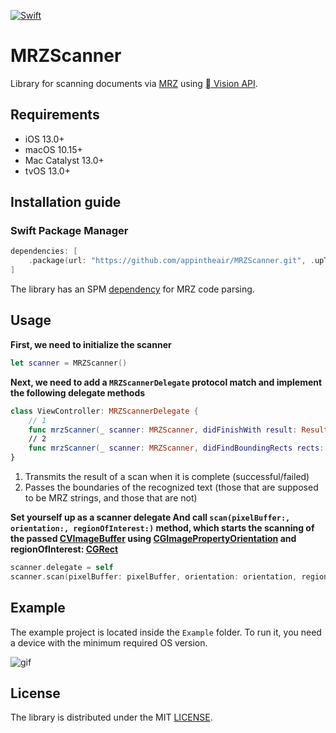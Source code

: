 [![Swift](https://github.com/appintheair/MRZScanner/actions/workflows/swift.yml/badge.svg)](https://github.com/appintheair/MRZScanner/actions/workflows/swift.yml)
# MRZScanner
Library for scanning documents via [MRZ](https://en.wikipedia.org/wiki/Machine-readable_passport) using [ Vision API](https://developer.apple.com/documentation/vision/vnrecognizetextrequest).

## Requirements
* iOS 13.0+
* macOS 10.15+
* Mac Catalyst 13.0+
* tvOS 13.0+

## Installation guide
### Swift Package Manager
```swift
dependencies: [
    .package(url: "https://github.com/appintheair/MRZScanner.git", .upToNextMajor(from: "0.0.1"))
]
```
The library has an SPM [dependency](https://github.com/appintheair/MRZParser) for MRZ code parsing.

## Usage
**First, we need to initialize the scanner**
```swift
let scanner = MRZScanner()
```
**Next, we need to add a `MRZScannerDelegate` protocol match and implement the following delegate methods**
```swift
class ViewController: MRZScannerDelegate {
    // 1
    func mrzScanner(_ scanner: MRZScanner, didFinishWith result: Result<ScanningResult, Error>)
    // 2
    func mrzScanner(_ scanner: MRZScanner, didFindBoundingRects rects: (invalid: [CGRect], valid: [CGRect]))
}
```
1. Transmits the result of a scan when it is complete (successful/failed)
2. Passes the boundaries of the recognized text (those that are supposed to be MRZ strings, and those that are not)

**Set yourself up as a scanner delegate And call `scan(pixelBuffer:, orientation:, regionOfInterest:)` method, which starts the scanning of the passed [CVImageBuffer](https://developer.apple.com/documentation/corevideo/cvimagebuffer-q40) using [CGImagePropertyOrientation](https://developer.apple.com/documentation/imageio/cgimagepropertyorientation) and regionOfInterest: [CGRect](https://developer.apple.com/documentation/coregraphics/cgrect)**
```swift
scanner.delegate = self
scanner.scan(pixelBuffer: pixelBuffer, orientation: orientation, regionOfInterest: regionOfInterest)
```

## Example
The example project is located inside the `Example` folder. To run it, you need a device with the minimum required OS version.

![gif](https://raw.githubusercontent.com/appintheair/MRZScanner/develop/docs/img/example.png)

## License
The library is distributed under the MIT [LICENSE](https://opensource.org/licenses/MIT).
